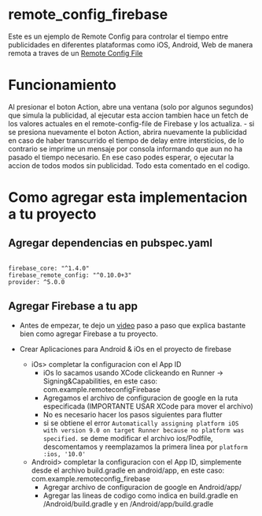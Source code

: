 

# remote_config_firebase

Este es un ejemplo de Remote Config para controlar el tiempo entre publicidades en diferentes plataformas como iOS, Android, Web de manera remota a traves de un [Remote Config File](https://firebase.google.com/products/remote-config?gclid=Cj0KCQjw9O6HBhCrARIsADx5qCRRRcS2fYw--OvqHIJEQN6UGG4xR8S0kvRxUx9KCvKK_9Yii0GXe18aAgj7EALw_wcB&gclsrc=aw.ds)


# Funcionamiento 

Al presionar el boton Action, abre una ventana (solo por algunos segundos) que simula la publicidad, al ejecutar esta accion tambien hace un fetch de los valores actuales en el remote-config-file de Firebase y los actualiza. 
    - si se presiona nuevamente el boton Action, abrira nuevamente la publicidad en caso de haber transcurrido el tiempo de delay entre intersticios, de lo contrario se imprime un mensaje por consola informando que aun no ha pasado el tiempo necesario. En ese caso podes esperar, o ejecutar la accion de todos modos sin publicidad. Todo esta comentado en el codigo.


# Como agregar esta implementacion a tu proyecto



## Agregar dependencias en pubspec.yaml

```

firebase_core: "^1.4.0"
firebase_remote_config: "^0.10.0+3"
provider: ^5.0.0

```

## Agregar Firebase a tu app


- Antes de empezar, te dejo un [video](https://www.youtube.com/watch?v=EGgsT_fSP50&list=WL&index=5&t=609s) paso a paso que explica bastante bien como agregar Firebase a tu proyecto.


- Crear Aplicaciones para Android & iOs en el proyecto de firebase
    - iOs> completar la configuracion con el App ID
        - iOs lo sacamos usando XCode clickeando en Runner -> Signing&Capabilities, en este caso: com.example.remoteconfigFirebase
        - Agregamos el archivo de configuracion de google en la ruta especificada (IMPORTANTE USAR XCode para mover el archivo)
        - No es necesario hacer los pasos siguientes para flutter
        - si se obtiene el error `Automatically assigning platform iOS with version 9.0 on target Runner because no platform was specified.` se deme modificar el archivo ios/Podfile, descomentamos y reemplazamos la primera linea por ```platform :ios, '10.0'```
    - Android> completar la configuracion con el App ID, simplemente desde el archivo build.gradle en android/app, en este caso: com.example.remoteconfig_firebase
        - Agregar archivo de configuracion de google en Android/app/ 
        - Agregar las lineas de codigo como indica  en build.gradle en /Android/build.gradle y en /Android/app/build.gradle


